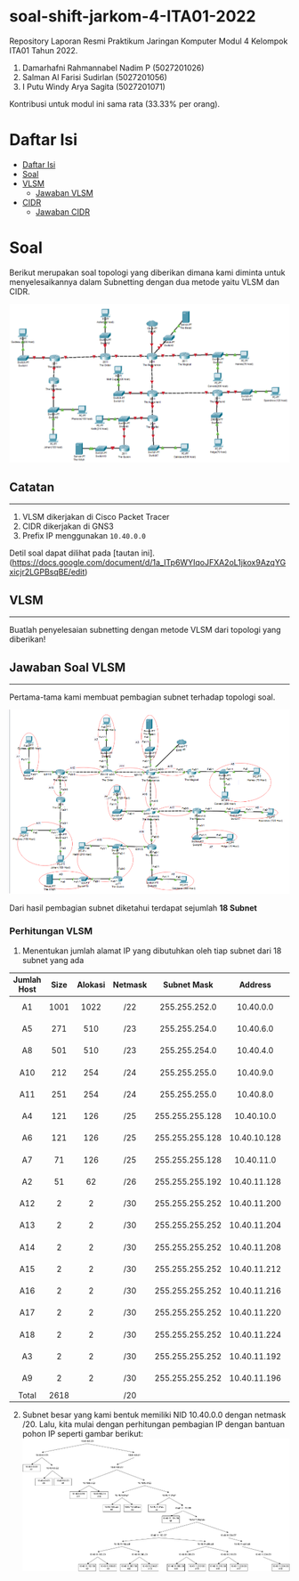 # soal-shift-jarkom-4-ITA01-2022

Repository Laporan Resmi Praktikum Jaringan Komputer Modul 4 Kelompok ITA01 Tahun 2022.

1. Damarhafni Rahmannabel Nadim P (5027201026)
2. Salman Al Farisi Sudirlan (5027201056)
3. I Putu Windy Arya Sagita (5027201071)

Kontribusi untuk modul ini sama rata (33.33% per orang).

# Daftar Isi

- [Daftar Isi](https://github.com/windyarya/Jarkom-Modul-4-ITA01-2022#daftar-isi)
- [Soal](https://github.com/windyarya/Jarkom-Modul-4-ITA01-2022#soal)
- [VLSM](https://github.com/windyarya/Jarkom-Modul-4-ITA01-2022#vlsm)
	- [Jawaban VLSM](https://github.com/windyarya/Jarkom-Modul-4-ITA01-2022#jawaban-soal-vlsm)
- [CIDR](https://github.com/windyarya/Jarkom-Modul-4-ITA01-2022#cidr)
	- [Jawaban CIDR](https://github.com/windyarya/Jarkom-Modul-4-ITA01-2022#jawaban-soal-cidr)

# Soal

Berikut merupakan soal topologi yang diberikan dimana kami diminta untuk menyelesaikannya dalam Subnetting dengan dua metode yaitu VLSM dan CIDR.

![Soal](images/soalshift4.1.png)

## Catatan
---
1. VLSM dikerjakan di Cisco Packet Tracer
2. CIDR dikerjakan di GNS3
3. Prefix IP menggunakan `10.40.0.0`

Detil soal dapat dilihat pada [tautan ini].(https://docs.google.com/document/d/1a_ITp6WYIqoJFXA2oL1jkox9AzqYGxicjr2LGPBsqBE/edit)

## VLSM
---
Buatlah penyelesaian subnetting dengan metode VLSM dari topologi yang diberikan!

## Jawaban Soal VLSM 
---
Pertama-tama kami membuat pembagian subnet terhadap topologi soal.

![Foto](images/topologinetvlsm.png)
<br>

Dari hasil pembagian subnet diketahui terdapat sejumlah **18 Subnet**

### Perhitungan VLSM
1. Menentukan jumlah alamat IP yang dibutuhkan oleh tiap subnet dari 18 subnet yang ada 	

| Jumlah Host | Size | Alokasi | Netmask |   Subnet Mask   |    Address   |    Assignable IP Range    | Broadcast Address |
|:-----------:|:----:|:-------:|:-------:|:---------------:|:------------:|:-------------------------:|:-----------------:|
| A1          | 1001 | 1022    | /22     | 255.255.252.0   | 10.40.0.0    | 10.40.0.1-10.40.3.254     | 10.40.3.255       |
| A5          |  271 | 510     | /23     | 255.255.254.0   | 10.40.6.0    | 10.40.6.1-10.40.7.254     | 10.40.7.255       |
| A8          |  501 | 510     | /23     | 255.255.254.0   | 10.40.4.0    | 10.40.4.1-10.40.5.254     | 10.40.5.255       |
| A10         |  212 | 254     | /24     | 255.255.255.0   | 10.40.9.0    | 10.40.9.1-10.40.9.254     | 10.40.9.255       |
| A11         |  251 | 254     | /24     | 255.255.255.0   | 10.40.8.0    | 10.40.8.1-10.40.8.254     | 10.40.8.255       |
| A4          |  121 | 126     | /25     | 255.255.255.128 | 10.40.10.0   | 10.40.10.1-10.40.10.126   | 10.40.10.127      |
| A6          |  121 | 126     | /25     | 255.255.255.128 | 10.40.10.128 | 10.40.10.129-10.40.10.254 | 10.40.10.255      |
| A7          |   71 | 126     | /25     | 255.255.255.128 | 10.40.11.0   | 10.40.11.1-10.40.11.126   | 10.40.11.127      |
| A2          |   51 | 62      | /26     | 255.255.255.192 | 10.40.11.128 | 10.40.11.129-10.40.11.190 | 10.40.11.191      |
| A12         |    2 | 2       | /30     | 255.255.255.252 | 10.40.11.200 | 10.40.11.201-10.40.11.202 | 10.40.11.203      |
| A13         |    2 | 2       | /30     | 255.255.255.252 | 10.40.11.204 | 10.40.11.205-10.40.11.206 | 10.40.11.207      |
| A14         |    2 | 2       | /30     | 255.255.255.252 | 10.40.11.208 | 10.40.11.209-10.40.11.210 | 10.40.11.211      |
| A15         |    2 | 2       | /30     | 255.255.255.252 | 10.40.11.212 | 10.40.11.213-10.40.11.214 | 10.40.11.215      |
| A16         |    2 | 2       | /30     | 255.255.255.252 | 10.40.11.216 | 10.40.11.217-10.40.11.218 | 10.40.11.219      |
| A17         |    2 | 2       | /30     | 255.255.255.252 | 10.40.11.220 | 10.40.11.221-10.40.11.222 | 10.40.11.223      |
| A18         |    2 | 2       | /30     | 255.255.255.252 | 10.40.11.224 | 10.40.11.225-10.40.11.226 | 10.40.11.227      |
| A3          |    2 | 2       | /30     | 255.255.255.252 | 10.40.11.192 | 10.40.11.193-10.40.11.194 | 10.40.11.195      |
| A9          |    2 | 2       | /30     | 255.255.255.252 | 10.40.11.196 | 10.40.11.197-10.40.11.198 | 10.40.11.199      |
| Total       | 2618 |         | /20     |                 |              |                           |                   |

2. Subnet besar yang kami bentuk memiliki NID 10.40.0.0 dengan netmask /20. Lalu, kita mulai dengan perhitungan pembagian IP dengan bantuan pohon IP seperti gambar berikut:<br>
![Tree](images/tree.png)
